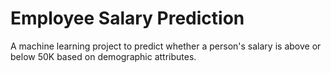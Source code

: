 # Employee Salary Prediction
A machine learning project to predict whether a person's salary is above or below 50K based on demographic attributes.
